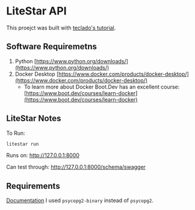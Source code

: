 # LiteStar API

This proejct was built with [teclado's tutorial](https://www.youtube.com/watch?v=o8gWK1wqro0).

## Software Requiremetns

1. Python [https://www.python.org/downloads/](https://www.python.org/downloads/)
2. Docker Desktop [https://www.docker.com/products/docker-desktop/](https://www.docker.com/products/docker-desktop/)
    - To learn more about Docker Boot.Dev has an excellent course:[https://www.boot.dev/courses/learn-docker](https://www.boot.dev/courses/learn-docker)

## LiteStar Notes
To Run:
```bash
litestar run
```

Runs on: http://127.0.0.1:8000

Can test through: http://127.0.0.1:8000/schema/swagger

## Requirements
[Documentation](https://pypi.org/project/psycopg2/) I used `psycopg2-binary` instead of `psycopg2`.
